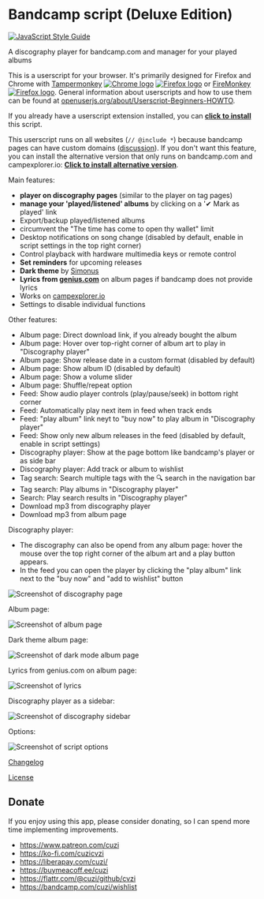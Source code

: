 # Bandcamp script (Deluxe Edition)

[![JavaScript Style Guide](https://img.shields.io/badge/code_style-standard-brightgreen.svg)](https://standardjs.com)

A discography player for bandcamp.com and manager for your played albums

This is a userscript for your browser. It's primarily designed for Firefox and Chrome with
[Tampermonkey](https://www.tampermonkey.net/) [![Chrome logo](https://raw.githubusercontent.com/OpenUserJS/OpenUserJS.org/master/public/images/ua/chrome16.png)](https://chrome.google.com/webstore/detail/tampermonkey/dhdgffkkebhmkfjojejmpbldmpobfkfo) [![Firefox logo](https://raw.githubusercontent.com/OpenUserJS/OpenUserJS.org/master/public/images/ua/firefox16.png)](https://addons.mozilla.org/en-US/firefox/addon/tampermonkey/)
or
[FireMonkey ![Firefox logo](https://raw.githubusercontent.com/OpenUserJS/OpenUserJS.org/master/public/images/ua/firefox16.png)](https://addons.mozilla.org/en-US/firefox/addon/firemonkey/).
General information about userscripts and how to use them can be found at [openuserjs.org/about/Userscript-Beginners-HOWTO](https://openuserjs.org/about/Userscript-Beginners-HOWTO).

If you already have a userscript extension installed, you can **[click to install](https://greasyfork.org/scripts/390404-bandcamp-script-deluxe-edition/code/Bandcamp%20script%20(Deluxe%20Edition).user.js)** this script.

This userscript runs on all websites (`// @include *`) because bandcamp pages can have custom domains ([discussion](../../issues/3)). If you don't want this feature, you can install the alternative version that only runs on bandcamp.com and campexplorer.io: **[Click to install alternative version](https://github.com/cvzi/Bandcamp-script-deluxe-edition/raw/master/dist/release-bandcamp.com-only.user.js)**.

Main features:
 *   **player on discography pages** (similar to the player on tag pages)
 *   **manage your 'played/listened' albums** by clicking on a '✔ Mark as played' link
 *   Export/backup played/listened albums
 *   circumvent the "The time has come to open thy wallet" limit
 *   Desktop notifications on song change (disabled by default, enable in script settings in the top right corner)
 *   Control playback with hardware multimedia keys or remote control
 *   **Set reminders** for upcoming releases
 *   **Dark theme** by [Simonus](https://userstyles.org/styles/171538/bandcamp-in-dark)
 *   **Lyrics from [genius.com](https://genius.com/)** on album pages if bandcamp does not provide lyrics
 *   Works on [campexplorer.io](https://campexplorer.io/)
 *   Settings to disable individual functions

Other features:
 *   Album page: Direct download link, if you already bought the album
 *   Album page: Hover over top-right corner of album art to play in "Discography player"
 *   Album page: Show release date in a custom format (disabled by default)
 *   Album page: Show album ID (disabled by default)
 *   Album page: Show a volume slider
 *   Album page: Shuffle/repeat option
 *   Feed: Show audio player controls (play/pause/seek) in bottom right corner
 *   Feed: Automatically play next item in feed when track ends
 *   Feed: "play album" link neyt to "buy now" to play album in "Discography player"
 *   Feed: Show only new album releases in the feed (disabled by default, enable in  script settings)
 *   Discography player: Show at the page bottom like bandcamp's player or as side bar
 *   Discography player: Add track or album to wishlist
 *   Tag search: Search multiple tags with the 🔍 search in the navigation bar
 *   Tag search: Play albums in "Discography player"
 *   Search: Play search results in "Discography player"
 *   Download mp3 from discography player
 *   Download mp3 from album page

Discography player:

 *   The discography can also be opend from any album page: hover the mouse over the top right corner of the album art and a play button appears.
 *   In the feed you can open the player by clicking the "play album" link next to the "buy now" and "add to wishlist" button

![Screenshot of discography page](screenshots/screenshotDiscographyPage.webp)

Album page:

![Screenshot of album page](screenshots/screenshotAlbumPage.webp)

Dark theme album page:

![Screenshot of dark mode album page](screenshots/screenshotAlbumPageDarkMode.png)

Lyrics from genius.com on album page:

![Screenshot of lyrics](screenshots/screenshotGeniusLyrics.webp)

Discography player as a sidebar:

![Screenshot of discography sidebar](screenshots/screenshotDiscographySidebar.png)

Options:

![Screenshot of script options](screenshots/screenshotOptions.png)

[Changelog](CHANGELOG.md)

[License](LICENSE)

## Donate

If you enjoy using this app, please consider donating, so I can spend more time implementing improvements.
 *   https://www.patreon.com/cuzi
 *   https://ko-fi.com/cuzicvzi
 *   https://liberapay.com/cuzi/
 *   https://buymeacoff.ee/cuzi
 *   https://flattr.com/@cuzi/github/cvzi
 *   https://bandcamp.com/cuzi/wishlist
